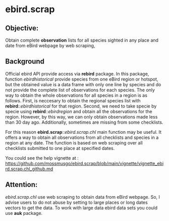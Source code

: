 # ebird.scrap

## **Objective:** 

Obtain complete  **observation** lists for all species sighted in any place and date from eBird webpage by web scraping, 

## **Background**
Official ebird API provide access via **rebird** package. In this package, function _ebirdhistorical_  provide species from one eBird region or hotspot, but the obtained value is a data frame with only one line by species and do not provide the complete list of observations for each species. The only way to obtain the whole observations for all species in a region is as follows. First, is neccesary to obtain the regional species list with **rebird**::_ebirdhistorical_ for that region. Second, we need to take specie by specie using **rebird**::_ebirdregion_ and obtain all the observations for the region. However, by this way, we can only obtain observations made less than 30 day ago. Additionally, sometimes are missing from some checklists.

For this reason **ebird.scrap**::_ebird.scrap.chl_ main function may be useful. It offers a way to obtain all observations from all checklists and species in a region at any date. The function is based on web scraping over all checklists submitted to one place at specified dates. 

You could see the help vignette at : https://github.com/mossmusgo/ebird.scrap/blob/main/vignette/vignette_ebird.scrap.chl_github.md

## Attention: 
_ebird.scrap.chl_ use web scraping to obtain data from eBird webpage. So, I advise users to do not abuse by setting to large places or long dates vectors to get the data. 
To work with large data ebird data sets you could use **auk** package.



